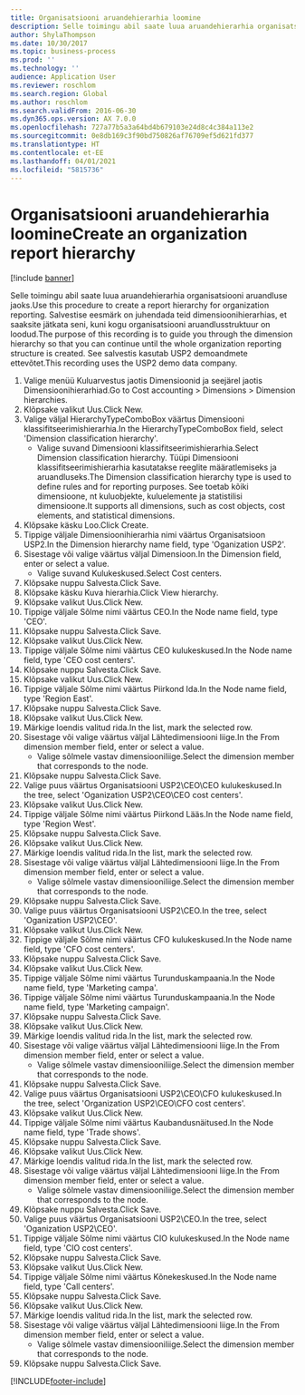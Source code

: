 ```yaml
---
title: Organisatsiooni aruandehierarhia loomine
description: Selle toimingu abil saate luua aruandehierarhia organisatsiooni aruandluse jaoks.
author: ShylaThompson
ms.date: 10/30/2017
ms.topic: business-process
ms.prod: ''
ms.technology: ''
audience: Application User
ms.reviewer: roschlom
ms.search.region: Global
ms.author: roschlom
ms.search.validFrom: 2016-06-30
ms.dyn365.ops.version: AX 7.0.0
ms.openlocfilehash: 727a77b5a3a64bd4b679103e24d8c4c384a113e2
ms.sourcegitcommit: 0e8db169c3f90bd750826af76709ef5d621fd377
ms.translationtype: HT
ms.contentlocale: et-EE
ms.lasthandoff: 04/01/2021
ms.locfileid: "5815736"
---
```

# <a name="create-an-organization-report-hierarchy"></a><span data-ttu-id="c05ab-103">Organisatsiooni aruandehierarhia loomine</span><span class="sxs-lookup"><span data-stu-id="c05ab-103">Create an organization report hierarchy</span></span>

[!include [banner](../../includes/banner.md)]

<span data-ttu-id="c05ab-104">Selle toimingu abil saate luua aruandehierarhia organisatsiooni aruandluse jaoks.</span><span class="sxs-lookup"><span data-stu-id="c05ab-104">Use this procedure to create a report hierarchy for organization reporting.</span></span> <span data-ttu-id="c05ab-105">Salvestise eesmärk on juhendada teid dimensioonihierarhias, et saaksite jätkata seni, kuni kogu organisatsiooni aruandlusstruktuur on loodud.</span><span class="sxs-lookup"><span data-stu-id="c05ab-105">The purpose of this recording is to guide you through the dimension hierarchy so that you can continue until the whole organization reporting structure is created.</span></span> <span data-ttu-id="c05ab-106">See salvestis kasutab USP2 demoandmete ettevõtet.</span><span class="sxs-lookup"><span data-stu-id="c05ab-106">This recording uses the USP2 demo data company.</span></span>

1. <span data-ttu-id="c05ab-107">Valige menüü Kuluarvestus jaotis Dimensioonid ja seejärel jaotis Dimensioonihierarhiad.</span><span class="sxs-lookup"><span data-stu-id="c05ab-107">Go to Cost accounting > Dimensions > Dimension hierarchies.</span></span>
2. <span data-ttu-id="c05ab-108">Klõpsake valikut Uus.</span><span class="sxs-lookup"><span data-stu-id="c05ab-108">Click New.</span></span>
3. <span data-ttu-id="c05ab-109">Valige väljal HierarchyTypeComboBox väärtus Dimensiooni klassifitseerimishierarhia.</span><span class="sxs-lookup"><span data-stu-id="c05ab-109">In the HierarchyTypeComboBox field, select 'Dimension classification hierarchy'.</span></span>
    * <span data-ttu-id="c05ab-110">Valige suvand Dimensiooni klassifitseerimishierarhia.</span><span class="sxs-lookup"><span data-stu-id="c05ab-110">Select Dimension classification hierarchy.</span></span> <span data-ttu-id="c05ab-111">Tüüpi Dimensiooni klassifitseerimishierarhia kasutatakse reeglite määratlemiseks ja aruandluseks.</span><span class="sxs-lookup"><span data-stu-id="c05ab-111">The Dimension classification hierarchy type is used to define rules and for reporting purposes.</span></span> <span data-ttu-id="c05ab-112">See toetab kõiki dimensioone, nt kuluobjekte, kuluelemente ja statistilisi dimensioone.</span><span class="sxs-lookup"><span data-stu-id="c05ab-112">It supports all dimensions, such as cost objects, cost elements, and statistical dimensions.</span></span>  
4. <span data-ttu-id="c05ab-113">Klõpsake käsku Loo.</span><span class="sxs-lookup"><span data-stu-id="c05ab-113">Click Create.</span></span>
5. <span data-ttu-id="c05ab-114">Tippige väljale Dimensioonihierarhia nimi väärtus Organisatsioon USP2.</span><span class="sxs-lookup"><span data-stu-id="c05ab-114">In the Dimension hierarchy name field, type 'Oganization USP2'.</span></span>
6. <span data-ttu-id="c05ab-115">Sisestage või valige väärtus väljal Dimensioon.</span><span class="sxs-lookup"><span data-stu-id="c05ab-115">In the Dimension field, enter or select a value.</span></span>
    * <span data-ttu-id="c05ab-116">Valige suvand Kulukeskused.</span><span class="sxs-lookup"><span data-stu-id="c05ab-116">Select Cost centers.</span></span>  
7. <span data-ttu-id="c05ab-117">Klõpsake nuppu Salvesta.</span><span class="sxs-lookup"><span data-stu-id="c05ab-117">Click Save.</span></span>
8. <span data-ttu-id="c05ab-118">Klõpsake käsku Kuva hierarhia.</span><span class="sxs-lookup"><span data-stu-id="c05ab-118">Click View hierarchy.</span></span>
9. <span data-ttu-id="c05ab-119">Klõpsake valikut Uus.</span><span class="sxs-lookup"><span data-stu-id="c05ab-119">Click New.</span></span>
10. <span data-ttu-id="c05ab-120">Tippige väljale Sõlme nimi väärtus CEO.</span><span class="sxs-lookup"><span data-stu-id="c05ab-120">In the Node name field, type 'CEO'.</span></span>
11. <span data-ttu-id="c05ab-121">Klõpsake nuppu Salvesta.</span><span class="sxs-lookup"><span data-stu-id="c05ab-121">Click Save.</span></span>
12. <span data-ttu-id="c05ab-122">Klõpsake valikut Uus.</span><span class="sxs-lookup"><span data-stu-id="c05ab-122">Click New.</span></span>
13. <span data-ttu-id="c05ab-123">Tippige väljale Sõlme nimi väärtus CEO kulukeskused.</span><span class="sxs-lookup"><span data-stu-id="c05ab-123">In the Node name field, type 'CEO cost centers'.</span></span>
14. <span data-ttu-id="c05ab-124">Klõpsake nuppu Salvesta.</span><span class="sxs-lookup"><span data-stu-id="c05ab-124">Click Save.</span></span>
15. <span data-ttu-id="c05ab-125">Klõpsake valikut Uus.</span><span class="sxs-lookup"><span data-stu-id="c05ab-125">Click New.</span></span>
16. <span data-ttu-id="c05ab-126">Tippige väljale Sõlme nimi väärtus Piirkond Ida.</span><span class="sxs-lookup"><span data-stu-id="c05ab-126">In the Node name field, type 'Region East'.</span></span>
17. <span data-ttu-id="c05ab-127">Klõpsake nuppu Salvesta.</span><span class="sxs-lookup"><span data-stu-id="c05ab-127">Click Save.</span></span>
18. <span data-ttu-id="c05ab-128">Klõpsake valikut Uus.</span><span class="sxs-lookup"><span data-stu-id="c05ab-128">Click New.</span></span>
19. <span data-ttu-id="c05ab-129">Märkige loendis valitud rida.</span><span class="sxs-lookup"><span data-stu-id="c05ab-129">In the list, mark the selected row.</span></span>
20. <span data-ttu-id="c05ab-130">Sisestage või valige väärtus väljal Lähtedimensiooni liige.</span><span class="sxs-lookup"><span data-stu-id="c05ab-130">In the From dimension member field, enter or select a value.</span></span>
    * <span data-ttu-id="c05ab-131">Valige sõlmele vastav dimensiooniliige.</span><span class="sxs-lookup"><span data-stu-id="c05ab-131">Select the dimension member that corresponds to the node.</span></span>  
21. <span data-ttu-id="c05ab-132">Klõpsake nuppu Salvesta.</span><span class="sxs-lookup"><span data-stu-id="c05ab-132">Click Save.</span></span>
22. <span data-ttu-id="c05ab-133">Valige puus väärtus Organisatsiooni USP2\CEO\CEO kulukeskused.</span><span class="sxs-lookup"><span data-stu-id="c05ab-133">In the tree, select 'Oganization USP2\CEO\CEO cost centers'.</span></span>
23. <span data-ttu-id="c05ab-134">Klõpsake valikut Uus.</span><span class="sxs-lookup"><span data-stu-id="c05ab-134">Click New.</span></span>
24. <span data-ttu-id="c05ab-135">Tippige väljale Sõlme nimi väärtus Piirkond Lääs.</span><span class="sxs-lookup"><span data-stu-id="c05ab-135">In the Node name field, type 'Region West'.</span></span>
25. <span data-ttu-id="c05ab-136">Klõpsake nuppu Salvesta.</span><span class="sxs-lookup"><span data-stu-id="c05ab-136">Click Save.</span></span>
26. <span data-ttu-id="c05ab-137">Klõpsake valikut Uus.</span><span class="sxs-lookup"><span data-stu-id="c05ab-137">Click New.</span></span>
27. <span data-ttu-id="c05ab-138">Märkige loendis valitud rida.</span><span class="sxs-lookup"><span data-stu-id="c05ab-138">In the list, mark the selected row.</span></span>
28. <span data-ttu-id="c05ab-139">Sisestage või valige väärtus väljal Lähtedimensiooni liige.</span><span class="sxs-lookup"><span data-stu-id="c05ab-139">In the From dimension member field, enter or select a value.</span></span>
    * <span data-ttu-id="c05ab-140">Valige sõlmele vastav dimensiooniliige.</span><span class="sxs-lookup"><span data-stu-id="c05ab-140">Select the dimension member that corresponds to the node.</span></span>  
29. <span data-ttu-id="c05ab-141">Klõpsake nuppu Salvesta.</span><span class="sxs-lookup"><span data-stu-id="c05ab-141">Click Save.</span></span>
30. <span data-ttu-id="c05ab-142">Valige puus väärtus Organisatsiooni USP2\CEO.</span><span class="sxs-lookup"><span data-stu-id="c05ab-142">In the tree, select 'Oganization USP2\CEO'.</span></span>
31. <span data-ttu-id="c05ab-143">Klõpsake valikut Uus.</span><span class="sxs-lookup"><span data-stu-id="c05ab-143">Click New.</span></span>
32. <span data-ttu-id="c05ab-144">Tippige väljale Sõlme nimi väärtus CFO kulukeskused.</span><span class="sxs-lookup"><span data-stu-id="c05ab-144">In the Node name field, type 'CFO cost centers'.</span></span>
33. <span data-ttu-id="c05ab-145">Klõpsake nuppu Salvesta.</span><span class="sxs-lookup"><span data-stu-id="c05ab-145">Click Save.</span></span>
34. <span data-ttu-id="c05ab-146">Klõpsake valikut Uus.</span><span class="sxs-lookup"><span data-stu-id="c05ab-146">Click New.</span></span>
35. <span data-ttu-id="c05ab-147">Tippige väljale Sõlme nimi väärtus Turunduskampaania.</span><span class="sxs-lookup"><span data-stu-id="c05ab-147">In the Node name field, type 'Marketing campa'.</span></span>
36. <span data-ttu-id="c05ab-148">Tippige väljale Sõlme nimi väärtus Turunduskampaania.</span><span class="sxs-lookup"><span data-stu-id="c05ab-148">In the Node name field, type 'Marketing campaign'.</span></span>
37. <span data-ttu-id="c05ab-149">Klõpsake nuppu Salvesta.</span><span class="sxs-lookup"><span data-stu-id="c05ab-149">Click Save.</span></span>
38. <span data-ttu-id="c05ab-150">Klõpsake valikut Uus.</span><span class="sxs-lookup"><span data-stu-id="c05ab-150">Click New.</span></span>
39. <span data-ttu-id="c05ab-151">Märkige loendis valitud rida.</span><span class="sxs-lookup"><span data-stu-id="c05ab-151">In the list, mark the selected row.</span></span>
40. <span data-ttu-id="c05ab-152">Sisestage või valige väärtus väljal Lähtedimensiooni liige.</span><span class="sxs-lookup"><span data-stu-id="c05ab-152">In the From dimension member field, enter or select a value.</span></span>
    * <span data-ttu-id="c05ab-153">Valige sõlmele vastav dimensiooniliige.</span><span class="sxs-lookup"><span data-stu-id="c05ab-153">Select the dimension member that corresponds to the node.</span></span>  
41. <span data-ttu-id="c05ab-154">Klõpsake nuppu Salvesta.</span><span class="sxs-lookup"><span data-stu-id="c05ab-154">Click Save.</span></span>
42. <span data-ttu-id="c05ab-155">Valige puus väärtus Organisatsiooni USP2\CEO\CFO kulukeskused.</span><span class="sxs-lookup"><span data-stu-id="c05ab-155">In the tree, select 'Organization USP2\CEO\CFO cost centers'.</span></span>
43. <span data-ttu-id="c05ab-156">Klõpsake valikut Uus.</span><span class="sxs-lookup"><span data-stu-id="c05ab-156">Click New.</span></span>
44. <span data-ttu-id="c05ab-157">Tippige väljale Sõlme nimi väärtus Kaubandusnäitused.</span><span class="sxs-lookup"><span data-stu-id="c05ab-157">In the Node name field, type 'Trade shows'.</span></span>
45. <span data-ttu-id="c05ab-158">Klõpsake nuppu Salvesta.</span><span class="sxs-lookup"><span data-stu-id="c05ab-158">Click Save.</span></span>
46. <span data-ttu-id="c05ab-159">Klõpsake valikut Uus.</span><span class="sxs-lookup"><span data-stu-id="c05ab-159">Click New.</span></span>
47. <span data-ttu-id="c05ab-160">Märkige loendis valitud rida.</span><span class="sxs-lookup"><span data-stu-id="c05ab-160">In the list, mark the selected row.</span></span>
48. <span data-ttu-id="c05ab-161">Sisestage või valige väärtus väljal Lähtedimensiooni liige.</span><span class="sxs-lookup"><span data-stu-id="c05ab-161">In the From dimension member field, enter or select a value.</span></span>
    * <span data-ttu-id="c05ab-162">Valige sõlmele vastav dimensiooniliige.</span><span class="sxs-lookup"><span data-stu-id="c05ab-162">Select the dimension member that corresponds to the node.</span></span>  
49. <span data-ttu-id="c05ab-163">Klõpsake nuppu Salvesta.</span><span class="sxs-lookup"><span data-stu-id="c05ab-163">Click Save.</span></span>
50. <span data-ttu-id="c05ab-164">Valige puus väärtus Organisatsiooni USP2\CEO.</span><span class="sxs-lookup"><span data-stu-id="c05ab-164">In the tree, select 'Oganization USP2\CEO'.</span></span>
51. <span data-ttu-id="c05ab-165">Tippige väljale Sõlme nimi väärtus CIO kulukeskused.</span><span class="sxs-lookup"><span data-stu-id="c05ab-165">In the Node name field, type 'CIO cost centers'.</span></span>
52. <span data-ttu-id="c05ab-166">Klõpsake nuppu Salvesta.</span><span class="sxs-lookup"><span data-stu-id="c05ab-166">Click Save.</span></span>
53. <span data-ttu-id="c05ab-167">Klõpsake valikut Uus.</span><span class="sxs-lookup"><span data-stu-id="c05ab-167">Click New.</span></span>
54. <span data-ttu-id="c05ab-168">Tippige väljale Sõlme nimi väärtus Kõnekeskused.</span><span class="sxs-lookup"><span data-stu-id="c05ab-168">In the Node name field, type 'Call centers'.</span></span>
55. <span data-ttu-id="c05ab-169">Klõpsake nuppu Salvesta.</span><span class="sxs-lookup"><span data-stu-id="c05ab-169">Click Save.</span></span>
56. <span data-ttu-id="c05ab-170">Klõpsake valikut Uus.</span><span class="sxs-lookup"><span data-stu-id="c05ab-170">Click New.</span></span>
57. <span data-ttu-id="c05ab-171">Märkige loendis valitud rida.</span><span class="sxs-lookup"><span data-stu-id="c05ab-171">In the list, mark the selected row.</span></span>
58. <span data-ttu-id="c05ab-172">Sisestage või valige väärtus väljal Lähtedimensiooni liige.</span><span class="sxs-lookup"><span data-stu-id="c05ab-172">In the From dimension member field, enter or select a value.</span></span>
    * <span data-ttu-id="c05ab-173">Valige sõlmele vastav dimensiooniliige.</span><span class="sxs-lookup"><span data-stu-id="c05ab-173">Select the dimension member that corresponds to the node.</span></span>  
59. <span data-ttu-id="c05ab-174">Klõpsake nuppu Salvesta.</span><span class="sxs-lookup"><span data-stu-id="c05ab-174">Click Save.</span></span>



[!INCLUDE[footer-include](../../../includes/footer-banner.md)]